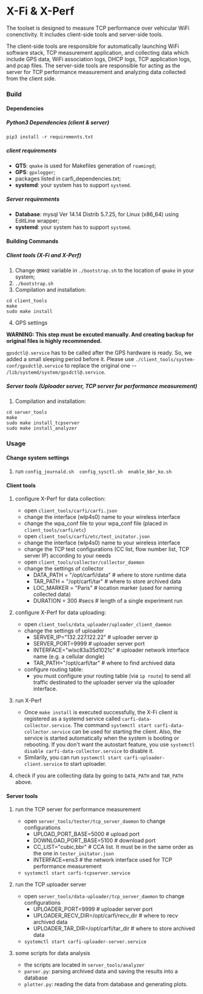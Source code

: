 # X-Fi & X-Perf  

The toolset is designed to measure TCP performance over vehicular WiFi conenctivity. It includes client-side tools and server-side tools. 

The client-side tools are responsible for automatically launching WiFi software stack, TCP measurement application, and collecting data which include GPS data, WiFi association logs, DHCP logs, TCP application logs, and pcap files.
The server-side tools are responsible for acting as the server for TCP performance measurement and analyzing data collected from the client side.

### Build
#### Dependencies
##### Python3 Dependencies (client & server)
`pip3 install -r requirements.txt`

##### client requirements
- **QT5**: `qmake` is used for Makefiles generation of `roamingd`;
- **GPS**: `gpxlogger`;
- packages listed in carfi_dependencies.txt;
- **systemd**: your system has to support `systemd`.

##### Server requirements
- **Database**: mysql  Ver 14.14 Distrib 5.7.25, for Linux (x86_64) using  EditLine wrapper;
- **systemd**: your system has to support `systemd`.

#### Building Commands
##### Client tools (X-Fi and X-Perf)
1. Change `QMAKE` variable in `./bootstrap.sh` to the location of `qmake` in your system;
2. `./bootstrap.sh`
3. Compilation and installation:
```
cd client_tools 
make
sudo make install
```
4. GPS settings

**WARNING: This step must be excuted manually. And creating backup for original files is highly recommended.**

`gpsdctl@.service` has to be called after the GPS hardware is ready. So, we added a small sleeping period before it. Please use `./client_tools/system-conf/gpsdctl@.service` to replace the original one -- `/lib/systemd/system/gpsdctl@.service`. 

##### Server tools (Uploader server, TCP server for performance measurement)
1. Compilation and installation:
```
cd server_tools
make
sudo make install_tcpserver
sudo make install_analyzer
```

### Usage
#### Change system settings
1. run `config_journald.sh  config_sysctl.sh  enable_bbr_ko.sh`

#### Client tools
1. configure X-Perf for data collection:
    - open `client_tools/carfi/carfi.json`
    - change the interface (wlp4s0) name to your wireless interface
    - change the wpa_conf file to your wpa_conf file (placed in `client_tools/carfi/etc`)
    - open `client_tools/carfi/etc/test_initator.json`
    - change the interface (wlp4s0) name to your wireless interface
    - change the TCP test configurations (CC list, flow number list, TCP server IP) according to your needs
    - open `client_tools/collector/collector_daemon`
    - change the settings of collector
        - DATA_PATH = "/opt/carfi/data" # where to store runtime data
        - TAR_PATH = "/opt/carfi/tar" # where to store archived data
        - LOC_MARKER = "Paris" # location marker (used for naming collected data)
        - DURATION = 300 #secs # length of a single experiment run

2. configure X-Perf for data uploading:
    - open `client_tools/data_uploader/uploader_client_daemon`
    - change the settings of uploader
        - SERVER_IP="132.227.122.22" # uploader server ip
        - SERVER_PORT=9999 # uploader server port
        - INTERFACE="wlxc83a35d1021c" # uploader network interface name (e.g. a cellular dongle)
        - TAR_PATH="/opt/carfi/tar" # where to find archived data
    - configure routing table:
        - you must configure your routing table (via `ip route`) to send all traffic destinated to the uploader server via the uploader interface.

3. run X-Perf
    - Once `make install` is executed successfully, the X-Fi client is registered as a systemd service called `carfi-data-collector.service`. The command `systemctl start carfi-data-collector.service` can be used for starting the client. Also, the service is started automatically when the system is booting or rebooting. If you don't want the autostart feature, you use `systemctl disable carfi-data-collector.service` to disable it.
    - Similarily, you can run `systemctl start carfi-uploader-client.service` to start uploader.

4. check if you are collecting data by going to `DATA_PATH` and `TAR_PATH` above.



#### Server tools
1. run the TCP server for performance measurement
    - open `server_tools/tester/tcp_server_daemon` to change configurations
        - UPLOAD_PORT_BASE=5000 # upload port
        - DOWNLOAD_PORT_BASE=5100 # download port
        - CC_LIST="cubic,bbr" # CCA list. It must be in the same order as the one in `tester_initator.json`
        - INTERFACE=ens3 # the network interface used for TCP performance measurement
    - `systemctl start carfi-tcpserver.service`

2. run the TCP uploader server
    - open `server_tools/data-uploader/tcp_server_daemon` to change configurations
        - UPLOADER_PORT=9999 # uploader server port
        - UPLOADER_RECV_DIR=/opt/carfi/recv_dir # where to recv archived data
        - UPLOADER_TAR_DIR=/opt/carfi/tar_dir # where to store archived data
    - `systemctl start carfi-uploader-server.service`

3. some scripts for data analysis
    - the scripts are located in `server_tools/analyzer`
    - `parser.py`: parsing archived data and saving the results into a database
    - `plotter.py`: reading the data from database and generating plots.

